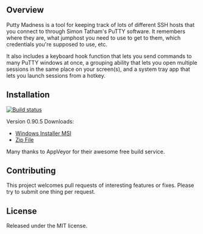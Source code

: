 ## Overview

Putty Madness is a tool for keeping track of lots of different SSH hosts that you connect to through Simon Tatham's PuTTY software. It remembers where they are, what jumphost you need to use to get to them, which credentials you're supposed to use, etc.

It also includes a keyboard hook function that lets you send commands to many PuTTY windows at once, a grouping ability that lets you open multiple sessions in the same place on your screen(s), and a system tray app that lets you launch sessions from a hotkey.

## Installation

[![Build status](https://ci.appveyor.com/api/projects/status/k59e52u6n0ir4hve?svg=true)](https://ci.appveyor.com/project/ghjm/puttymadness)

Version 0.90.5 Downloads:    
* [Windows Installer MSI](https://ci.appveyor.com/api/buildjobs/qmb2e45bphom9pbl/artifacts/Setup/bin/Release/PuttyMadness.msi)
* [Zip File](https://ci.appveyor.com/api/buildjobs/qmb2e45bphom9pbl/artifacts/PuttyMadness.zip)

Many thanks to AppVeyor for their awesome free build service.

## Contributing

This project welcomes pull requests of interesting features or fixes. Please try to submit one thing per request.

## License

Released under the MIT license.